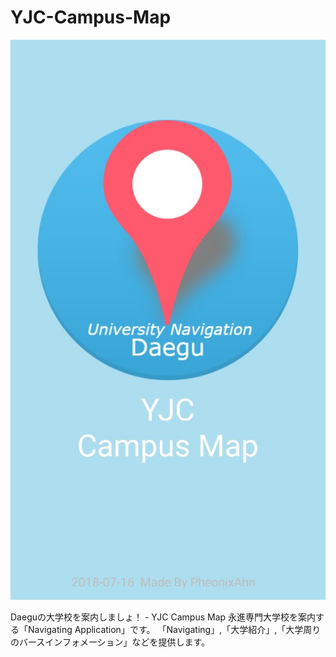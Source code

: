 # YJC-Campus-Map

![loading](./Readme/loading.jpg)



Daeguの大学校を案内しましょ！ - YJC Campus Map 
永進専門大学校を案内する「Navigating Application」です。
「Navigating」,「大学紹介」,「大学周りのバースインフォメーション」などを提供します。
